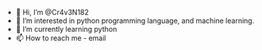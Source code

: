 - 👋 Hi, I’m @Cr4v3N182
- 👀 I’m interested in python programming language, and machine learning.
- 🌱 I’m currently learning python
- 📫 How to reach me - email

<!---
Cr4v3N182/Cr4v3N182 is a ✨ special ✨ repository because its `README.md` (this file) appears on your GitHub profile.
You can click the Preview link to take a look at your changes.
--->
